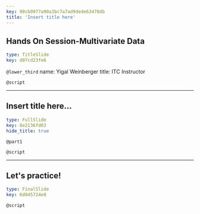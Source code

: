 ```yaml
---
key: 90cb0977a90a3bc7a7ad9dede63478db
title: 'Insert title here'
---
```


## Hands On Session-Multivariate Data

```yaml
type: TitleSlide
key: d07cd23fe6
```

`@lower_third`
name: Yigal Weinberger
title: ITC Instructor

`@script`


---

## Insert title here...

```yaml
type: FullSlide
key: 8e2136fd03
hide_title: true
```

`@part1`


`@script`


---

## Let's practice!

```yaml
type: FinalSlide
key: 6d045724e8
```

`@script`
